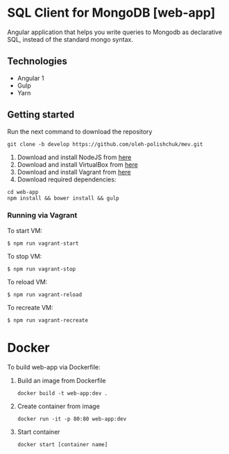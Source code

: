 # SQL Client for MongoDB [web-app]

Angular application that helps you write queries to Mongodb as declarative SQL, instead of the standard mongo syntax.

## Technologies

* Angular 1
* Gulp
* Yarn

Getting started
---------------

Run the next command to download the repository

```
git clone -b develop https://github.com/oleh-polishchuk/mev.git
```

1. Download and install NodeJS from [here](https://nodejs.org/en/download/)
2. Download and install VirtualBox from [here](https://www.virtualbox.org/wiki/Downloads)
3. Download and install Vagrant from [here](https://www.vagrantup.com/downloads.html)
3. Download required dependencies:

```
cd web-app
npm install && bower install && gulp
```

### Running via Vagrant

To start VM:

    $ npm run vagrant-start

To stop VM:

    $ npm run vagrant-stop

To reload VM:

    $ npm run vagrant-reload

To recreate VM:

    $ npm run vagrant-recreate

# Docker

To build web-app via Dockerfile:

1. Build an image from Dockerfile

    `docker build -t web-app:dev .`

2. Create container from image

    `docker run -it -p 80:80 web-app:dev`

3. Start container

    `docker start [container name]`
